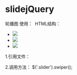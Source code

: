 # slidejQuery
轮播图
使用：
  HTML结构：
    <div class="slider">
        <ul class="slides">
            <li><img src="img/banner0.jpg"></li>
            <li><img src="img/banner1.jpg"></li>
            <li><img src="img/banner2.jpg"></li>
        </ul>
    </div>
1.引用文件：
    <link rel="stylesheet" href="css/slide.css">
    <script src="js/slide.jquery.js"></script>
    
2.调用方法：
    $('.slider').swiper();
